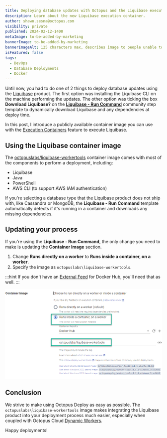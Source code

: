 ```yaml
---
title: Deploying database updates with Octopus and the Liquibase execution container
description: Learn about the new Liquibase execution container.
author: shawn.sesna@octopus.com
visibility: private
published: 2024-02-12-1400
metaImage: to-be-added-by-marketing
bannerImage: to-be-added-by-marketing
bannerImageAlt: 125 characters max, describes image to people unable to see it.
isFeatured: false
tags: 
  - DevOps
  - Database Deployments
  - Docker
---
```


Until now, you had to do one of 2 things to deploy database updates using the [Liquibase](https://liquibase.com) product. The first option was installing the Liquibase CLI on the machine performing the updates. The other option was ticking the box **Download Liquibase?** on the **[Liquibase - Run Command](https://library.octopus.com/step-templates/36df3e84-8501-4f2a-85cc-bd9eb22030d1/actiontemplate-liquibase-run-command)** community step template to dynamically download Liquibase and any dependencies at deploy time.  

In this post, I introduce a publicly available container image you can use with the [Execution Containers](https://octopus.com/docs/projects/steps/execution-containers-for-workers) feature to execute Liquibase.

## Using the Liquibase container image

The [octopuslabs/liquibase-workertools](https://hub.docker.com/r/octopuslabs/liquibase-workertools) container image comes with most of the components to perform a deployment, including:

- Liquibase
- Java
- PowerShell
- AWS CLI (to support AWS IAM authentication)

If you're selecting a database type that the Liquibase product does not ship with, like Cassandra or MongoDB, the **Liquibase - Run Command** template automatically detects if it's running in a container and downloads any missing dependencies.

## Updating your process

If you're using the **Liquibase - Run Command**, the only change you need to make is updating the **Container Image** section. 

1. Change **Runs directly on a worker** to **Runs inside a container, on a worker**.
2. Specify the image as `octopuslabs\liquibase-workertools`. 

:::hint
If you don't have an [External Feed](https://octopus.com/docs/packaging-applications/package-repositories/docker-registries) for Docker Hub, you'll need that as well.
:::

![Select execution container](octopus-liquibase-container.png)

## Conclusion

We strive to make using Octopus Deploy as easy as possible. The `octopuslabs\liquibase-workertools` image makes integrating the Liquibase product into your deployment process much easier, especially when coupled with Octopus Cloud [Dynamic Workers](https://octopus.com/docs/infrastructure/workers/dynamic-worker-pools).

Happy deployments!